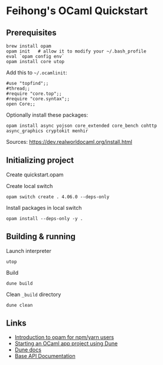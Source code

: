 # Feihong's OCaml Quickstart

## Prerequisites

    brew install opam
    opam init   # allow it to modify your ~/.bash_profile
    eval `opam config env`
    opam install core utop

Add this to `~/.ocamlinit`:

    #use "topfind";;
    #thread;;
    #require "core.top";;
    #require "core.syntax";;
    open Core;;

Optionally install these packages:

    opam install async yojson core_extended core_bench cohttp async_graphics cryptokit menhir

Sources: https://dev.realworldocaml.org/install.html

## Initializing project

Create quickstart.opam

Create local switch

    opam switch create . 4.06.0 --deps-only

Install packages in local switch

    opam install --deps-only -y .


## Building & running

Launch interpreter

    utop

Build

    dune build

Clean `_build` directory

    dune clean

## Links

- [Introduction to opam for npm/yarn users](https://khady.info/opam-npm.html)
- [Starting an OCaml app project using Dune](https://medium.com/@bobbypriambodo/starting-an-ocaml-app-project-using-dune-d4f74e291de8)
- [Dune docs](https://dune.readthedocs.io/en/latest/)
- [Base API Documentation](https://ocaml.janestreet.com/ocaml-core/latest/doc/base/Base/index.html)
